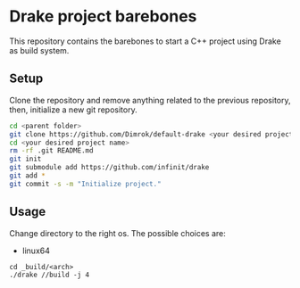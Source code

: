 # Drake project barebones

This repository contains the barebones to start a C++ project using Drake as build system.

## Setup

Clone the repository and remove anything related to the previous repository, then, initialize a new git repository.

```bash
cd <parent folder>
git clone https://github.com/Dimrok/default-drake <your desired project name>
cd <your desired project name>
rm -rf .git README.md
git init
git submodule add https://github.com/infinit/drake
git add *
git commit -s -m "Initialize project."
```

## Usage

Change directory to the right os. The possible choices are:
- linux64

```
cd _build/<arch>
./drake //build -j 4
```
